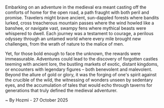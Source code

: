 
Embarking on an adventure in the medieval era meant casting off the comforts of home for the open road, a path fraught with both peril and promise. Travelers might brave ancient, sun-dappled forests where bandits lurked, cross treacherous mountain passes where the wind howled like a banshee, or navigate vast, swampy fens where mythical beasts were whispered to dwell. Each journey was a testament to courage, a perilous odyssey through an untamed world where every mile brought new challenges, from the wrath of nature to the malice of men.

Yet, for those bold enough to face the unknown, the rewards were immeasurable. Adventures could lead to the discovery of forgotten castles teeming with ancient lore, the bustling markets of exotic, distant kingdoms, or encounters with legendary figures – both benevolent and malevolent. Beyond the allure of gold or glory, it was the forging of one's spirit against the crucible of the wild, the witnessing of wonders unseen by sedentary eyes, and the accumulation of tales that would echo through taverns for generations that truly defined the medieval adventurer.

~ By Hozmi - 27 October 2025
